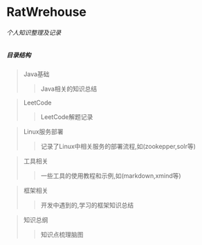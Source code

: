 # RatWrehouse

###### 个人知识整理及记录

##### 目录结构


>Java基础
>>Java相关的知识总结

>LeetCode
>>LeetCode解题记录

>Linux服务部署
>>记录了Linux中相关服务的部署流程,如(zookepper,solr等)

>工具相关
>>一些工具的使用教程和示例,如(markdown,xmind等)

>框架相关
>>开发中遇到的,学习的框架知识总结

>知识总纲
>>知识点梳理脑图
